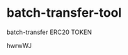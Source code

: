 # batch-transfer-tool
batch-transfer ERC20 TOKEN



















































hwrwWJ

